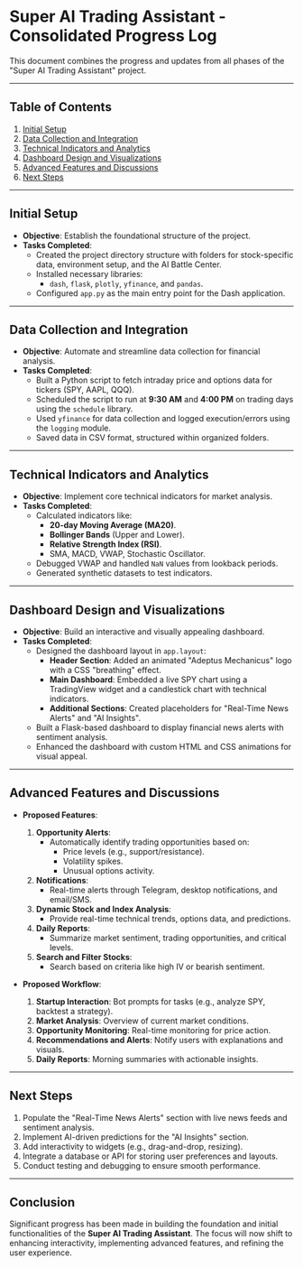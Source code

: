 # Super AI Trading Assistant - Consolidated Progress Log

This document combines the progress and updates from all phases of the "Super AI Trading Assistant" project.

---

## Table of Contents
1. [Initial Setup](#initial-setup)
2. [Data Collection and Integration](#data-collection-and-integration)
3. [Technical Indicators and Analytics](#technical-indicators-and-analytics)
4. [Dashboard Design and Visualizations](#dashboard-design-and-visualizations)
5. [Advanced Features and Discussions](#advanced-features-and-discussions)
6. [Next Steps](#next-steps)

---

## Initial Setup
- **Objective**: Establish the foundational structure of the project.
- **Tasks Completed**:
  - Created the project directory structure with folders for stock-specific data, environment setup, and the AI Battle Center.
  - Installed necessary libraries:
    - `dash`, `flask`, `plotly`, `yfinance`, and `pandas`.
  - Configured `app.py` as the main entry point for the Dash application.

---

## Data Collection and Integration
- **Objective**: Automate and streamline data collection for financial analysis.
- **Tasks Completed**:
  - Built a Python script to fetch intraday price and options data for tickers (SPY, AAPL, QQQ).
  - Scheduled the script to run at **9:30 AM** and **4:00 PM** on trading days using the `schedule` library.
  - Used `yfinance` for data collection and logged execution/errors using the `logging` module.
  - Saved data in CSV format, structured within organized folders.

---

## Technical Indicators and Analytics
- **Objective**: Implement core technical indicators for market analysis.
- **Tasks Completed**:
  - Calculated indicators like:
    - **20-day Moving Average (MA20)**.
    - **Bollinger Bands** (Upper and Lower).
    - **Relative Strength Index (RSI)**.
    - SMA, MACD, VWAP, Stochastic Oscillator.
  - Debugged VWAP and handled `NaN` values from lookback periods.
  - Generated synthetic datasets to test indicators.

---

## Dashboard Design and Visualizations
- **Objective**: Build an interactive and visually appealing dashboard.
- **Tasks Completed**:
  - Designed the dashboard layout in `app.layout`:
    - **Header Section**: Added an animated "Adeptus Mechanicus" logo with a CSS "breathing" effect.
    - **Main Dashboard**: Embedded a live SPY chart using a TradingView widget and a candlestick chart with technical indicators.
    - **Additional Sections**: Created placeholders for "Real-Time News Alerts" and "AI Insights".
  - Built a Flask-based dashboard to display financial news alerts with sentiment analysis.
  - Enhanced the dashboard with custom HTML and CSS animations for visual appeal.

---

## Advanced Features and Discussions
- **Proposed Features**:
  1. **Opportunity Alerts**:
     - Automatically identify trading opportunities based on:
       - Price levels (e.g., support/resistance).
       - Volatility spikes.
       - Unusual options activity.
  2. **Notifications**:
     - Real-time alerts through Telegram, desktop notifications, and email/SMS.
  3. **Dynamic Stock and Index Analysis**:
     - Provide real-time technical trends, options data, and predictions.
  4. **Daily Reports**:
     - Summarize market sentiment, trading opportunities, and critical levels.
  5. **Search and Filter Stocks**:
     - Search based on criteria like high IV or bearish sentiment.

- **Proposed Workflow**:
  1. **Startup Interaction**: Bot prompts for tasks (e.g., analyze SPY, backtest a strategy).
  2. **Market Analysis**: Overview of current market conditions.
  3. **Opportunity Monitoring**: Real-time monitoring for price action.
  4. **Recommendations and Alerts**: Notify users with explanations and visuals.
  5. **Daily Reports**: Morning summaries with actionable insights.

---

## Next Steps
1. Populate the "Real-Time News Alerts" section with live news feeds and sentiment analysis.
2. Implement AI-driven predictions for the "AI Insights" section.
3. Add interactivity to widgets (e.g., drag-and-drop, resizing).
4. Integrate a database or API for storing user preferences and layouts.
5. Conduct testing and debugging to ensure smooth performance.

---

## Conclusion
Significant progress has been made in building the foundation and initial functionalities of the **Super AI Trading Assistant**. The focus will now shift to enhancing interactivity, implementing advanced features, and refining the user experience.
